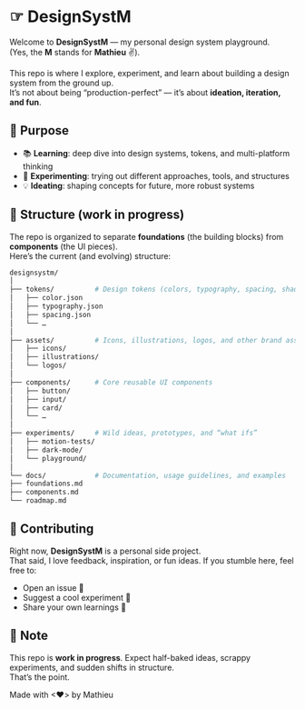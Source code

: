 # ☞ DesignSystM

Welcome to **DesignSystM** — my personal design system playground.  
(Yes, the **M** stands for **Mathieu** ✌️).  

This repo is where I explore, experiment, and learn about building a design system from the ground up.  
It’s not about being “production-perfect” — it’s about **ideation, iteration, and fun**.



## 🚀 Purpose

- 📚 **Learning**: deep dive into design systems, tokens, and multi-platform thinking  
- 🧪 **Experimenting**: trying out different approaches, tools, and structures  
- 💡 **Ideating**: shaping concepts for future, more robust systems  



## 📂 Structure (work in progress)

The repo is organized to separate **foundations** (the building blocks) from **components** (the UI pieces).  
Here’s the current (and evolving) structure:

```bash
designsystm/
│
├── tokens/          # Design tokens (colors, typography, spacing, shadows, etc.)
│   ├── color.json
│   ├── typography.json
│   ├── spacing.json
│   └── …
│
├── assets/          # Icons, illustrations, logos, and other brand assets
│   ├── icons/
│   ├── illustrations/
│   └── logos/
│
├── components/      # Core reusable UI components
│   ├── button/
│   ├── input/
│   ├── card/
│   └── …
│
├── experiments/     # Wild ideas, prototypes, and “what ifs”
│   ├── motion-tests/
│   ├── dark-mode/
│   └── playground/
│
└── docs/            # Documentation, usage guidelines, and examples
├── foundations.md
├── components.md
└── roadmap.md
```



## 🤝 Contributing

Right now, **DesignSystM** is a personal side project.  
That said, I love feedback, inspiration, or fun ideas. If you stumble here, feel free to:
- Open an issue 💬
- Suggest a cool experiment 🚀
- Share your own learnings 🔗



## 📌 Note

This repo is **work in progress**. Expect half-baked ideas, scrappy experiments, and sudden shifts in structure.  
That’s the point.  


Made with <❤> by Mathieu
